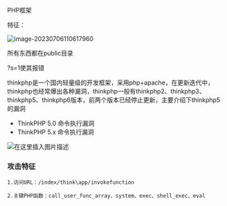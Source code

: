 PHP框架

特征：

![image-20230706110617960](E:\AppData\Roaming\Typora\typora-user-images\image-20230706110617960.png)

所有东西都在public目录

?s=1使其报错





thinkphp是一个国内轻量级的开发框架，采用php+apache，在更新迭代中，thinkphp也经常爆出各种漏洞，thinkphp一般有thinkphp2、thinkphp3、thinkphp5、thinkphp6版本，前两个版本已经停止更新，主要介绍下thinkphp5的漏洞

- ThinkPHP 5.0 命令执行漏洞
- ThinkPHP 5.x 命令执行漏洞

![在这里插入图片描述](https://img-blog.csdnimg.cn/566c831aefc44c8d9ff36c3903d8b7e5.png)

### 攻击特征

```
1.访问URL：/index/think\app/invokefunction

2.关键PHP函数：call_user_func_array、system、exec、shell_exec、eval
```